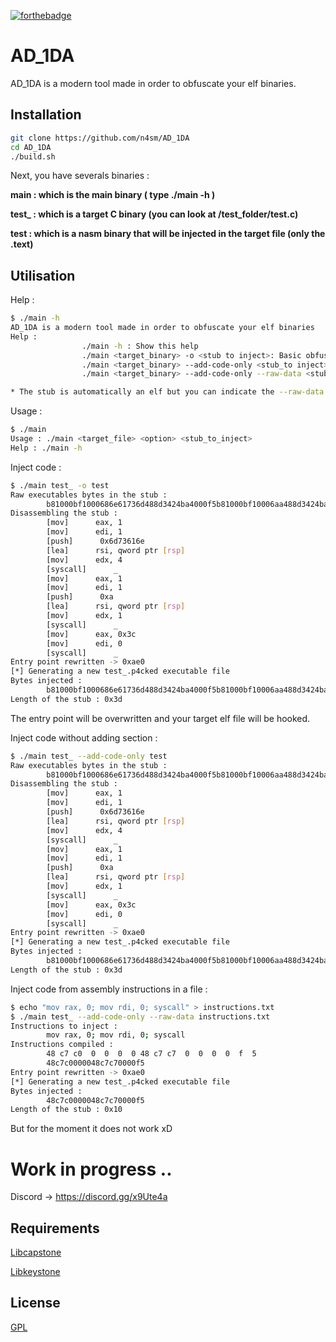 [![forthebadge](https://forthebadge.com/images/badges/made-with-c.svg)](https://forthebadge.com)

# AD_1DA

AD_1DA is a modern tool made in order to obfuscate your elf binaries.

## Installation



```bash
git clone https://github.com/n4sm/AD_1DA
cd AD_1DA
./build.sh
```

Next, you have severals binaries : 

**main   :    which is the main binary ( type ./main -h )**

**test_  :    which is a target C binary (you can look at /test_folder/test.c)**

**test   :    which is a nasm binary that will be injected in the target file (only the .text)**

## Utilisation
Help :
```bash
$ ./main -h
AD_1DA is a modern tool made in order to obfuscate your elf binaries
Help : 
                ./main -h : Show this help
                ./main <target_binary> -o <stub to inject>: Basic obfuscation
                ./main <target_binary> --add-code-only <stub_to inject>: Add only the executable bytes at the end of the pt_load
                ./main <target_binary> --add-code-only --raw-data <stub_to inject>: *

* The stub is automatically an elf but you can indicate the --raw-data options if you want to inject directly assembly instructions from your stub
```

Usage : 
```bash
$ ./main
Usage : ./main <target_file> <option> <stub_to_inject>
Help : ./main -h
```

Inject code : 
```bash
$ ./main test_ -o test
Raw executables bytes in the stub : 
        b81000bf1000686e61736d488d3424ba4000f5b81000bf10006aa488d3424ba1000f5b83c000bf0000f5
Disassembling the stub : 
        [mov]      eax, 1
        [mov]      edi, 1
        [push]      0x6d73616e
        [lea]      rsi, qword ptr [rsp]
        [mov]      edx, 4
        [syscall]      _
        [mov]      eax, 1
        [mov]      edi, 1
        [push]      0xa
        [lea]      rsi, qword ptr [rsp]
        [mov]      edx, 1
        [syscall]      _
        [mov]      eax, 0x3c
        [mov]      edi, 0
        [syscall]      _
Entry point rewritten -> 0xae0
[*] Generating a new test_.p4cked executable file
Bytes injected : 
        b81000bf1000686e61736d488d3424ba4000f5b81000bf10006aa488d3424ba1000f5b83c000bf0000f5
Length of the stub : 0x3d
```

The entry point will be overwritten and your target elf file will be hooked.

Inject code without adding section : 
```bash
$ ./main test_ --add-code-only test
Raw executables bytes in the stub : 
        b81000bf1000686e61736d488d3424ba4000f5b81000bf10006aa488d3424ba1000f5b83c000bf0000f5
Disassembling the stub : 
        [mov]      eax, 1
        [mov]      edi, 1
        [push]      0x6d73616e
        [lea]      rsi, qword ptr [rsp]
        [mov]      edx, 4
        [syscall]      _
        [mov]      eax, 1
        [mov]      edi, 1
        [push]      0xa
        [lea]      rsi, qword ptr [rsp]
        [mov]      edx, 1
        [syscall]      _
        [mov]      eax, 0x3c
        [mov]      edi, 0
        [syscall]      _
Entry point rewritten -> 0xae0
[*] Generating a new test_.p4cked executable file
Bytes injected : 
        b81000bf1000686e61736d488d3424ba4000f5b81000bf10006aa488d3424ba1000f5b83c000bf0000f5
Length of the stub : 0x3d
```
Inject code from assembly instructions in a file : 
```bash
$ echo "mov rax, 0; mov rdi, 0; syscall" > instructions.txt
$ ./main test_ --add-code-only --raw-data instructions.txt 
Instructions to inject : 
        mov rax, 0; mov rdi, 0; syscall
Instructions compiled : 
        48 c7 c0  0  0  0  0 48 c7 c7  0  0  0  0  f  5 
        48c7c0000048c7c70000f5
Entry point rewritten -> 0xae0
[*] Generating a new test_.p4cked executable file
Bytes injected : 
        48c7c0000048c7c70000f5
Length of the stub : 0x10
```

But for the moment it does not work xD

# Work in progress ..

Discord -> https://discord.gg/x9Ute4a

## Requirements

[Libcapstone](https://www.capstone-engine.org/)

[Libkeystone](http://www.keystone-engine.org/)


## License
[GPL](https://www.gnu.org/licenses/gpl-3.0.fr.html)
